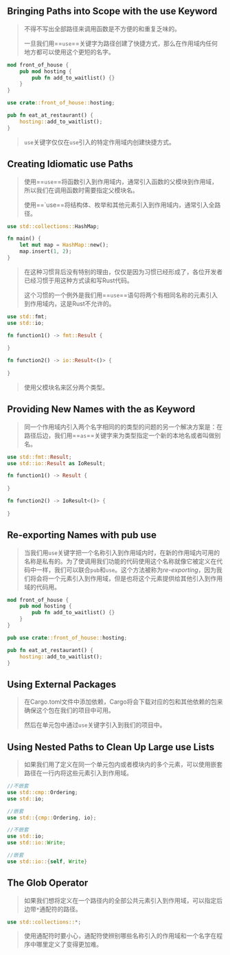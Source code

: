 ## Bringing Paths into Scope with the use Keyword

> 不得不写出全部路径来调用函数是不方便的和重复乏味的。
>
> 一旦我们用==`use`==关键字为路径创建了快捷方式，那么在作用域内任何地方都可以使用这个更短的名字。

```rust
mod front_of_house {
    pub mod hosting {
        pub fn add_to_waitlist() {}
    }
}

use crate::front_of_house::hosting;

pub fn eat_at_restaurant() {
    hosting::add_to_waitlist();
}
```

> `use`关键字仅仅在`use`引入的特定作用域内创建快捷方式。

## Creating Idiomatic use Paths

> 使用==`use`==将函数引入到作用域内，通常引入函数的父模块到作用域，所以我们在调用函数时需要指定父模块名。
>
> 使用==`use==将结构体、枚举和其他元素引入到作用域内，通常引入全路径。

```rust
use std::collections::HashMap;

fn main() {
    let mut map = HashMap::new();
    map.insert(1, 2);
}
```

> 在这种习惯背后没有特别的理由，仅仅是因为习惯已经形成了，各位开发者已经习惯于用这种方式读和写Rust代码。
>
> 这个习惯的一个例外是我们用==`use`==语句将两个有相同名称的元素引入到作用域内，这是Rust不允许的。

```rust
use std::fmt;
use std::io;

fn function1() -> fmt::Result {
    
}

fn function2() -> io::Result<()> {
    
}
```

> 使用父模块名来区分两个类型。

## Providing New Names with the as Keyword

> 同一个作用域内引入两个名字相同的的类型的问题的另一个解决方案是：在路径后边，我们用==`as`==关键字来为类型指定一个新的本地名或者叫做别名。

```rust
use std::fmt::Result;
use std::io::Result as IoResult;

fn function1() -> Result {
    
}

fn function2() -> IoResult<()> {
    
}
```

## Re-exporting Names with pub use

> 当我们用`use`关键字把一个名称引入到作用域内时，在新的作用域内可用的名称是私有的。为了使调用我们功能的代码使用这个名称就像它被定义在代码中一样，我们可以联合`pub`和`use`。这个方法被称为*re-exporting*，因为我们将会将一个元素引入到作用域，但是也将这个元素提供给其他引入到作用域的代码用。

```rust
mod front_of_house {
    pub mod hosting {
        pub fn add_to_waitlist() {}
    }
}

pub use crate::front_of_house::hosting;

pub fn eat_at_restaurant() {
    hosting::add_to_waitlist();
}
```

## Using External Packages

> 在Cargo.toml文件中添加依赖，Cargo将会下载对应的包和其他依赖的包来确保这个包在我们的项目中可用。
>
> 然后在单元包中通过`use`关键字引入到我们的项目中。

## Using Nested Paths to Clean Up Large use Lists

> 如果我们用了定义在同一个单元包内或者模块内的多个元素，可以使用嵌套路径在一行内将这些元素引入到作用域。

```rust
//不嵌套
use std::cmp::Ordering;
use std::io;

//嵌套
use std::{cmp::Ordering, io};
```

```rust
//不嵌套
use std::io;
use std::io::Write;

//嵌套
use std::io::{self, Write}
```

## The Glob Operator

> 如果我们想将定义在一个路径内的全部公共元素引入到作用域，可以指定后边带`*`通配符的路径。

```rust
use std::collections::*;
```

> 使用通配符时要小心，通配符使辨别哪些名称引入的作用域和一个名字在程序中哪里定义了变得更加难。